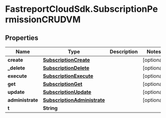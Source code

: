 # FastreportCloudSdk.SubscriptionPermissionCRUDVM

## Properties

Name | Type | Description | Notes
------------ | ------------- | ------------- | -------------
**create** | [**SubscriptionCreate**](SubscriptionCreate.md) |  | [optional] 
**_delete** | [**SubscriptionDelete**](SubscriptionDelete.md) |  | [optional] 
**execute** | [**SubscriptionExecute**](SubscriptionExecute.md) |  | [optional] 
**get** | [**SubscriptionGet**](SubscriptionGet.md) |  | [optional] 
**update** | [**SubscriptionUpdate**](SubscriptionUpdate.md) |  | [optional] 
**administrate** | [**SubscriptionAdministrate**](SubscriptionAdministrate.md) |  | [optional] 
**t** | **String** |  | 


